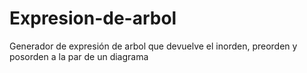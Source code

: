 # Expresion-de-arbol
Generador de expresión de arbol que devuelve el inorden, preorden y posorden a la par de un diagrama
